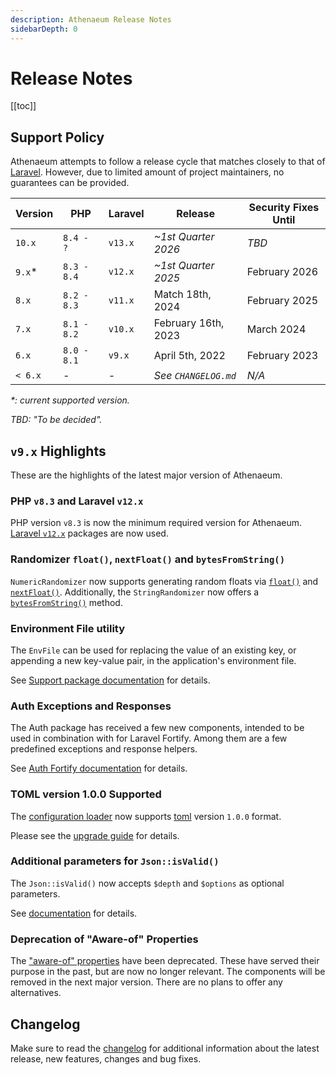 ```yaml
---
description: Athenaeum Release Notes
sidebarDepth: 0
---
```


# Release Notes

[[toc]]

## Support Policy

Athenaeum attempts to follow a release cycle that matches closely to that of [Laravel](https://laravel.com/docs/12.x/releases).
However, due to limited amount of project maintainers, no guarantees can be provided. 

| Version | PHP         | Laravel | Release              | Security Fixes Until |
|---------|-------------|---------|----------------------|----------------------|
| `10.x`  | `8.4 - ?`   | `v13.x` | _~1st Quarter 2026_  | _TBD_                |
| `9.x`*  | `8.3 - 8.4` | `v12.x` | _~1st Quarter 2025_  | February 2026        |
| `8.x`   | `8.2 - 8.3` | `v11.x` | Match 18th, 2024     | February 2025        |
| `7.x`   | `8.1 - 8.2` | `v10.x` | February 16th, 2023  | March 2024           |
| `6.x`   | `8.0 - 8.1` | `v9.x`  | April 5th, 2022      | February 2023        |
| `< 6.x` | _-_         | _-_     | _See `CHANGELOG.md`_ | _N/A_                |

_*: current supported version._

_TBD: "To be decided"._

## `v9.x` Highlights

These are the highlights of the latest major version of Athenaeum.

### PHP `v8.3` and Laravel `v12.x`

PHP version `v8.3` is now the minimum required version for Athenaeum.
[Laravel `v12.x`](https://laravel.com/docs/12.x/releases) packages are now used.

### Randomizer `float()`, `nextFloat()` and `bytesFromString()`

`NumericRandomizer` now supports generating random floats via [`float()`](./utils/math.md#float)
and [`nextFloat()`](./utils/math.md#nextfloat). Additionally, the `StringRandomizer` now offers a
[`bytesFromString()`](./utils/string.md#bytesfromstring) method.

### Environment File utility

The `EnvFile` can be used for replacing the value of an existing key, or appending a new key-value pair, in the
application's environment file.

See [Support package documentation](./support/env-file.md) for details.

### Auth Exceptions and Responses

The Auth package has received a few new components, intended to be used in combination with for Laravel Fortify.
Among them are a few predefined exceptions and response helpers.

See [Auth Fortify documentation](./auth/fortify/README.md) for details.

### TOML version 1.0.0 Supported

The [configuration loader](./config/README.md) now supports [toml](https://github.com/toml-lang/toml) version `1.0.0` format.

Please see the [upgrade guide](./upgrade-guide.md) for details.

### Additional parameters for `Json::isValid()`  

The `Json::isValid()` now accepts `$depth` and `$options` as optional parameters.

See [documentation](./utils/json.md#validation) for details.

### Deprecation of "Aware-of" Properties

The ["aware-of" properties](support/properties/available-helpers.md) have been deprecated. These have served their purpose in the past, but are now no longer
relevant. The components will be removed in the next major version. There are no plans to offer any alternatives.

## Changelog

Make sure to read the [changelog](https://github.com/aedart/athenaeum/blob/master/CHANGELOG.md) for additional information about the latest release, new features, changes and bug fixes. 
